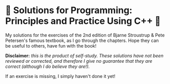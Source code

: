 🦢 Solutions for Programming: Principles and Practice Using C++ 🦢
==================================================================

My solutions for the exercises of the 2nd edition of Bjarne Stroustrup & Pete
Petersen's famous textbook, as I go through the chapters. Hope they can be
useful to others, have fun with the book!

**Disclaimer:** *this is the product of self-study. These solutions have not
been reviewed or corrected, and therefore I give no guarantee that they are
correct (although I do believe they are!).*

If an exercise is missing, I simply haven't done it yet!
